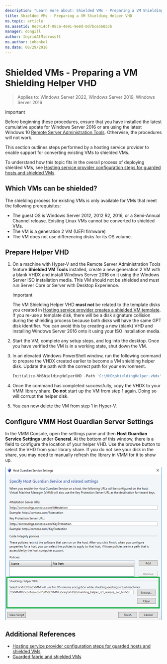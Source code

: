 ```yaml
---
description: "Learn more about: Shielded VMs - Preparing a VM Shielding Helper VHD"
title: Shielded VMs - Preparing a VM Shielding Helper VHD
ms.topic: article
ms.assetid: 0e3414cf-98ca-4e91-9e8d-0d7bce56033b
manager: dongill
author: IngridAtMicrosoft
ms.author: inhenkel
ms.date: 08/29/2018
---
```


# Shielded VMs - Preparing a VM Shielding Helper VHD

>Applies to: Windows Server 2022, Windows Server 2019, Windows Server 2016

> [!IMPORTANT]
> Before beginning these procedures, ensure that you have installed the latest cumulative update for Windows Server 2016 or are using the latest Windows 10 [Remote Server Administration Tools](https://www.microsoft.com/download/details.aspx?id=45520). Otherwise, the procedures will not work.

This section outlines steps performed by a hosting service provider to enable support for converting existing VMs to shielded VMs.

To understand how this topic fits in the overall process of deploying shielded VMs, see [Hosting service provider configuration steps for guarded hosts and shielded VMs](guarded-fabric-configuration-scenarios-for-shielded-vms-overview.md).

## Which VMs can be shielded?

The shielding process for existing VMs is only available for VMs that meet the following prerequisites:

- The guest OS is Windows Server 2012, 2012 R2, 2016, or a Semi-Annual Channel release. Existing Linux VMs cannot be converted to shielded VMs.
- The VM is a generation 2 VM (UEFI firmware)
- The VM does not use differencing disks for its OS volume.

## Prepare Helper VHD

1.  On a machine with Hyper-V and the Remote Server Administration Tools feature **Shielded VM Tools** installed, create a new generation 2 VM with a blank VHDX and install Windows Server 2016 on it using the Windows Server ISO installation media. This VM should not be shielded and must run Server Core or Server with Desktop Experience.

    > [!IMPORTANT]
    > The VM Shielding Helper VHD **must not** be related to the template disks you created in [Hosting service provider creates a shielded VM template](guarded-fabric-create-a-shielded-vm-template.md). If you re-use a template disk, there will be a disk signature collision during the shielding process because both disks will have the same GPT disk identifier. You can avoid this by creating a new (blank) VHD and installing Windows Server 2016 onto it using your ISO installation media.

2.  Start the VM, complete any setup steps, and log into the desktop. Once you have verified the VM is in a working state, shut down the VM.

3.  In an elevated Windows PowerShell window, run the following command to prepare the VHDX created earlier to become a VM shielding helper disk. Update the path with the correct path for your environment.

    ```powershell
    Initialize-VMShieldingHelperVHD -Path 'C:\VHD\shieldingHelper.vhdx'
    ```

4.  Once the command has completed successfully, copy the VHDX to your VMM library share. **Do not** start up the VM from step 1 again. Doing so will corrupt the helper disk.

5.  You can now delete the VM from step 1 in Hyper-V.

## Configure VMM Host Guardian Server Settings

In the VMM Console, open the settings pane and then **Host Guardian Service Settings** under **General**. At the bottom of this window, there is a field to configure the location of your helper VHD. Use the browse button to select the VHD from your library share. If you do not see your disk in the share, you may need to manually refresh the library in VMM for it to show up.

![VMM - Host Guardian Service Settings](../media/Guarded-Fabric-Shielded-VM/guarded-host-vmm-hgs-settings-01.png)

## Additional References

- [Hosting service provider configuration steps for guarded hosts and shielded VMs](guarded-fabric-configuration-scenarios-for-shielded-vms-overview.md)
- [Guarded fabric and shielded VMs](guarded-fabric-and-shielded-vms-top-node.md)
